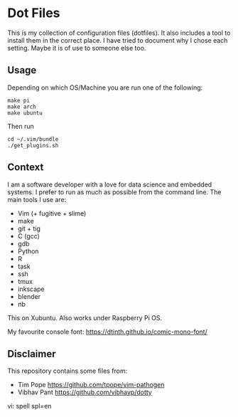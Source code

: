 # Dot Files

This is my collection of configuration files (dotfiles). It also includes a
tool to install them in the correct place. I have tried to document why I
chose each setting. Maybe it is of use to someone else too.

## Usage

Depending on which OS/Machine you are run one of the following:

    make pi
    make arch
    make ubuntu

Then run

    cd ~/.vim/bundle
    ./get_plugins.sh

## Context

I am a software developer with a love for data science and embedded systems. I
prefer to run as much as possible from the command line.  The main tools I use
are:

- Vim (+ fugitive + slime)
- make
- git + tig
- C (gcc)
- gdb
- Python
- R
- task
- ssh
- tmux
- inkscape
- blender
- nb

This on Xubuntu.
Also works under Raspberry Pi OS.

My favourite console font: <https://dtinth.github.io/comic-mono-font/>

## Disclaimer

This repository contains some files from:

- Tim Pope <https://github.com/tpope/vim-pathogen>
- Vibhav Pant <https://github.com/vibhavp/dotty>

vi: spell spl=en
